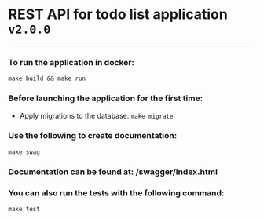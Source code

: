 # REST API for todo list application ```v2.0.0```

***

### To run the application in docker:
```make build && make run```

### Before launching the application for the first time:

* Apply migrations to the database:
  ```make migrate```

### Use the following to create documentation:
```make swag```
### Documentation can be found at: /swagger/index.html

### You can also run the tests with the following command:
```make test```

